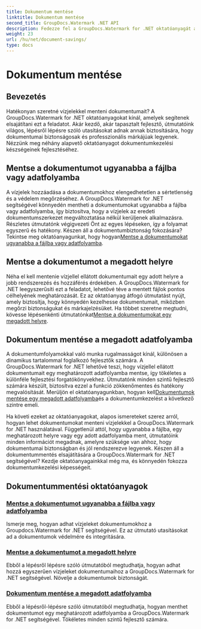 ```yaml
---
title: Dokumentum mentése
linktitle: Dokumentum mentése
second_title: GroupDocs.Watermark .NET API
description: Fedezze fel a GroupDocs.Watermark for .NET oktatóanyagát a dokumentumok vízjelekkel történő mentéséről. Ismerje meg lépésről lépésre a dokumentumok biztonságának és kezelésének javítására szolgáló módszereket.
weight: 23
url: /hu/net/document-savings/
type: docs
---
```

# Dokumentum mentése

## Bevezetés

Hatékonyan szeretné vízjelekkel menteni dokumentumait? A GroupDocs.Watermark for .NET oktatóanyagokat kínál, amelyek segítenek elsajátítani ezt a feladatot. Akár kezdő, akár tapasztalt fejlesztő, útmutatóink világos, lépésről lépésre szóló utasításokat adnak annak biztosítására, hogy dokumentumai biztonságosak és professzionális márkájúak legyenek. Nézzünk meg néhány alapvető oktatóanyagot dokumentumkezelési készségeinek fejlesztéséhez.

## Mentse a dokumentumot ugyanabba a fájlba vagy adatfolyamba
 A vízjelek hozzáadása a dokumentumokhoz elengedhetetlen a sértetlenség és a védelem megőrzéséhez. A GroupDocs.Watermark for .NET segítségével könnyedén mentheti a dokumentumokat ugyanabba a fájlba vagy adatfolyamba, így biztosítva, hogy a vízjelek az eredeti dokumentumszerkezet megváltoztatása nélkül kerüljenek alkalmazásra. Részletes útmutatónk végigvezeti Önt az egyes lépéseken, így a folyamat egyszerű és hatékony. Készen áll a dokumentumbiztonság fokozására? Tekintse meg oktatóanyagunkat, hogy hogyan[Mentse a dokumentumokat ugyanabba a fájlba vagy adatfolyamba](./save-document-same-file-stream/).

## Mentse a dokumentumot a megadott helyre
Néha el kell mentenie vízjellel ellátott dokumentumait egy adott helyre a jobb rendszerezés és hozzáférés érdekében. A GroupDocs.Watermark for .NET leegyszerűsíti ezt a feladatot, lehetővé téve a mentett fájlok pontos célhelyének meghatározását. Ez az oktatóanyag átfogó útmutatást nyújt, amely biztosítja, hogy könnyedén kezelhesse dokumentumait, miközben megőrzi biztonságukat és márkajelzésüket. Ha többet szeretne megtudni, kövesse lépésenkénti útmutatónkat[Mentse a dokumentumokat egy megadott helyre](./save-document-specified-location/).

## Dokumentum mentése a megadott adatfolyamba
 A dokumentumfolyamokkal való munka rugalmasságot kínál, különösen a dinamikus tartalommal foglalkozó fejlesztők számára. A GroupDocs.Watermark for .NET lehetővé teszi, hogy vízjellel ellátott dokumentumait egy meghatározott adatfolyamba mentse, így tökéletes a különféle fejlesztési forgatókönyvekhez. Útmutatónk minden szintű fejlesztő számára készült, biztosítva ezzel a funkció zökkenőmentes és hatékony megvalósítását. Merüljön el oktatóanyagunkban, hogyan kell[Dokumentumok mentése egy megadott adatfolyamba](./save-document-specified-stream/)és a dokumentumkezelést a következő szintre emeli.

Ha követi ezeket az oktatóanyagokat, alapos ismereteket szerez arról, hogyan lehet dokumentumokat menteni vízjelekkel a GroupDocs.Watermark for .NET használatával. Függetlenül attól, hogy ugyanabba a fájlba, egy meghatározott helyre vagy egy adott adatfolyamba ment, útmutatóink minden információt megadnak, amelyre szüksége van ahhoz, hogy dokumentumai biztonságban és jól rendszerezve legyenek. Készen áll a dokumentummentés elsajátítására a GroupDocs.Watermark for .NET segítségével? Kezdje oktatóanyagainkkal még ma, és könnyedén fokozza dokumentumkezelési képességeit.

## Dokumentummentési oktatóanyagok
### [Mentse a dokumentumot ugyanabba a fájlba vagy adatfolyamba](./save-document-same-file-stream/)
Ismerje meg, hogyan adhat vízjeleket dokumentumokhoz a Groupdocs.Watermark for .NET segítségével. Ez az útmutató utasításokat ad a dokumentumok védelmére és integritására.
### [Mentse a dokumentumot a megadott helyre](./save-document-specified-location/)
Ebből a lépésről lépésre szóló útmutatóból megtudhatja, hogyan adhat hozzá egyszerűen vízjeleket dokumentumaihoz a GroupDocs.Watermark for .NET segítségével. Növelje a dokumentumok biztonságát.
### [Dokumentum mentése a megadott adatfolyamba](./save-document-specified-stream/)
Ebből a lépésről-lépésre szóló útmutatóból megtudhatja, hogyan menthet dokumentumot egy meghatározott adatfolyamba a GroupDocs.Watermark for .NET segítségével. Tökéletes minden szintű fejlesztő számára.